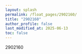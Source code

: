 ```yaml
---
layout: splash
permalink: /float_pages/2902160/
title: "2902160"
author_profile: false
last_modified_at: 2025-06-13
toc: false
---
```

 
2902160
